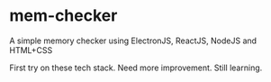 # mem-checker
A simple memory checker using ElectronJS, ReactJS, NodeJS and HTML+CSS


First try on these tech stack. Need more improvement. Still learning.
